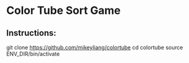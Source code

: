 # Color Tube Sort Game 

## Instructions:

git clone https://github.com/mikeyliang/colortube
cd colortube
source ENV_DIR/bin/activate

